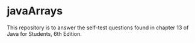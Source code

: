 # javaArrays

This repository is to answer the self-test questions found in chapter 13 of Java for Students, 6th Edition.
